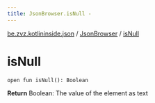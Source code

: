 ```yaml
---
title: JsonBrowser.isNull - 
---
```


[be.zvz.kotlininside.json](../index.html) / [JsonBrowser](index.html) / [isNull](./is-null.html)

# isNull

`open fun isNull(): Boolean`

**Return**
Boolean: The value of the element as text

